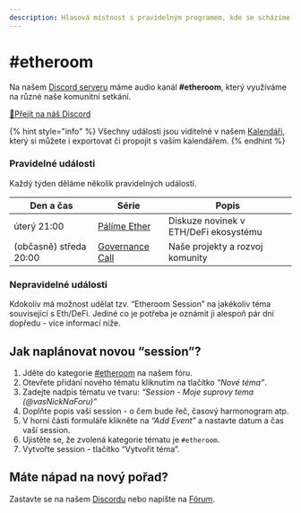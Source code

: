 ```yaml
---
description: Hlasová místnost s pravidelným programem, kde se scházíme a diskutujeme
---
```


# #etheroom

Na našem [Discord serveru](../../komunikacni-kanaly/discord.md) máme audio kanál **#etheroom**, který využíváme na různé naše komunitní setkání.

[🔗](https://emojipedia.org/link/)[Přejít na náš Discord️](https://chat.gwei.cz)

{% hint style="info" %}
Všechny události jsou viditelné v našem [Kalendáři](https://forum.gwei.cz/calendar), který si můžete i exportovat či propojit s vaším kalendářem.
{% endhint %}

### Pravidelné události

Každý týden děláme několik pravidelných událostí.

| Den a čas              | Série                                             | Popis                                 |
| ---------------------- | ------------------------------------------------- | ------------------------------------- |
| úterý 21:00            | [Pálíme Ether](palime-ether.md)                   | Diskuze novinek v ETH/DeFi ekosystému |
| (občasně) středa 20:00 | [Governance Call](../../council/governance-call/) | Naše projekty a rozvoj komunity       |

### Nepravidelné události

Kdokoliv má možnost udělat tzv. “Etheroom Session” na jakékoliv téma související s Eth/DeFi. Jediné co je potřeba je oznámit ji alespoň pár dní dopředu - více informací níže.

## Jak naplánovat novou “session”?

1. Jděte do kategorie [#etheroom](https://forum.gwei.cz/c/etheroom/43) na našem fóru.
2. Otevřete přidání nového tématu kliknutím na tlačítko _“Nové téma”_.
3. Zadejte nadpis tématu ve tvaru: _“Session - Moje suprovy tema (@vasNickNaForu)”_
4. Doplňte popis vaší session - o čem bude řeč, časový harmonogram atp.
5. V horní části formuláře klikněte na _“Add Event”_ a nastavte datum a čas vaší session.
6. Ujistěte se, že zvolená kategorie tématu je `#etheroom`.
7. Vytvořte session - tlačítko “Vytvořit téma”.

## Máte nápad na nový pořad?

Zastavte se na našem [Discordu](../../komunikacni-kanaly/discord.md) nebo napište na [Fórum](../../komunikacni-kanaly/forum.md).

